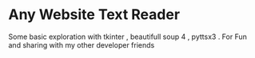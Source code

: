 # Any Website Text Reader 
Some basic exploration with tkinter , beautifull soup 4 , pyttsx3 . For Fun 
and sharing with my other developer friends 
